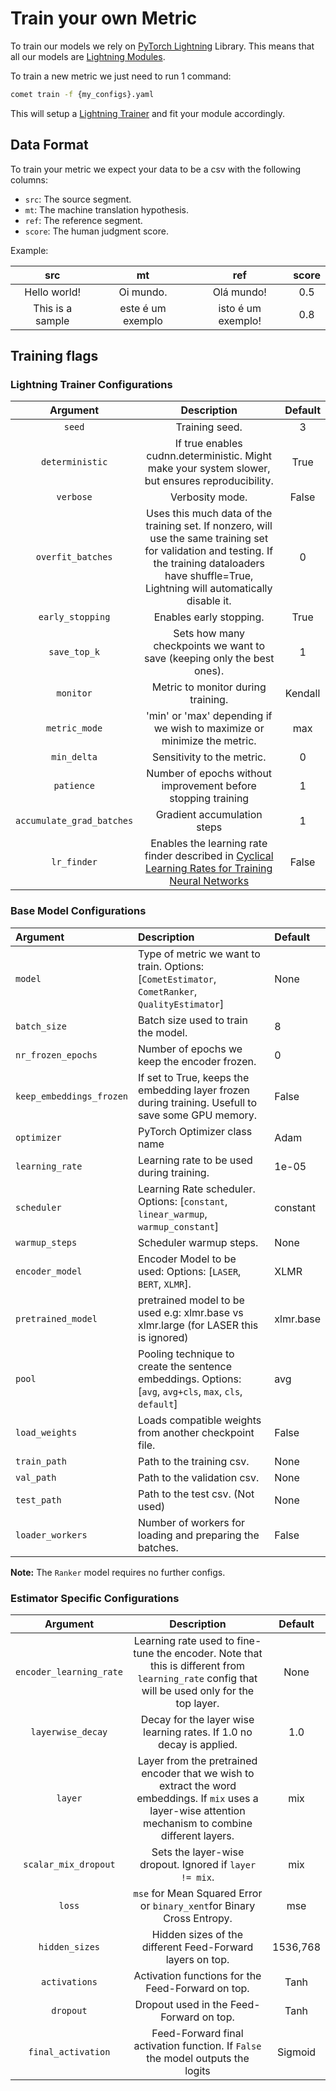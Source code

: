 # Train your own Metric

To train our models we rely on [PyTorch Lightning](https://pytorch-lightning.readthedocs.io/en/0.8.4/) Library. This means that all our models are [Lightning Modules](https://pytorch-lightning.readthedocs.io/en/0.8.4/lightning-module.html).

To train a new metric we just need to run 1 command:

```bash
comet train -f {my_configs}.yaml
```

This will setup a [Lightning Trainer](https://pytorch-lightning.readthedocs.io/en/0.8.4/trainer.html) and fit your module accordingly.
## Data Format
To train your metric we expect your data to be a csv with the following columns:
- `src`: The source segment.
- `mt`: The machine translation hypothesis.
- `ref`: The reference segment.
- `score`: The human judgment score.

Example:

| src | mt | ref | score |
| :---------: | :------: | :------: | :------: |
| Hello world! | Oi mundo. | Olá mundo! | 0.5 |
| This is a sample | este é um exemplo | isto é um exemplo! | 0.8 |

## Training flags

### Lightning Trainer Configurations

| Argument | Description | Default |
| :---------: | :------: | :------: |
| `seed` | Training seed. | 3 |
| `deterministic` | If true enables cudnn.deterministic. Might make your system slower, but ensures reproducibility. | True |
| `verbose` | Verbosity mode. | False |
| `overfit_batches` | Uses this much data of the training set. If nonzero, will use the same training set for validation and testing. If the training dataloaders have shuffle=True, Lightning will automatically disable it. | 0 |
| `early_stopping` |  Enables early stopping. | True |
| `save_top_k` | Sets how many checkpoints we want to save (keeping only the best ones). | 1 |
| `monitor` | Metric to monitor during training. | Kendall |
| `metric_mode` | 'min' or 'max' depending if we wish to maximize or minimize the metric. | max |
| `min_delta` | Sensitivity to the metric. | 0 |
| `patience` | Number of epochs without improvement before stopping training | 1 |
| `accumulate_grad_batches` | Gradient accumulation steps | 1 |
| `lr_finder` | Enables the learning rate finder described in [Cyclical Learning Rates for Training Neural Networks](https://arxiv.org/abs/1506.01186) | False |


### Base Model Configurations

| Argument | Description | Default |
| :--------- | :------ | :------ |
| `model` | Type of metric we want to train. Options: [`CometEstimator`, `CometRanker`, `QualityEstimator`] | None |
| `batch_size` | Batch size used to train the model. | 8 |
| `nr_frozen_epochs` | Number of epochs we keep the encoder frozen. | 0 |
| `keep_embeddings_frozen` | If set to True, keeps the embedding layer frozen during training. Usefull to save some GPU memory. | False |
| `optimizer` |  PyTorch Optimizer class name | Adam |
| `learning_rate` | Learning rate to be used during training. | 1e-05 |
| `scheduler` | Learning Rate scheduler. Options: [`constant`, `linear_warmup`, `warmup_constant`]  | constant |
| `warmup_steps` | Scheduler warmup steps.   | None |
| `encoder_model` | Encoder Model  to be used: Options: [`LASER`, `BERT`, `XLMR`]. | XLMR |
| `pretrained_model` | pretrained model to be used e.g: xlmr.base vs xlmr.large (for LASER this is ignored) | xlmr.base |
| `pool` | Pooling technique to create the sentence embeddings. Options: [`avg`, `avg+cls`, `max`, `cls`, `default`] | avg |
| `load_weights` | Loads compatible weights from another checkpoint file. | False |
| `train_path` | Path to the training csv. | None |
| `val_path` | Path to the validation csv. | None |
| `test_path` | Path to the test csv. (Not used) | None |
| `loader_workers` | Number of workers for loading and preparing the batches. | False |

**Note:** The `Ranker` model requires no further configs.

### Estimator Specific Configurations

| Argument | Description | Default |
| :---------: | :------: | :------: |
| `encoder_learning_rate` | Learning rate used to fine-tune the encoder. Note that this is different from `learning_rate` config that will be used only for the top layer.  | None |
| `layerwise_decay` | Decay for the layer wise learning rates. If 1.0 no decay is applied. | 1.0 |
| `layer` | Layer from the pretrained encoder that we wish to extract the word embeddings. If `mix` uses a layer-wise attention mechanism to combine different layers. | mix |
| `scalar_mix_dropout` | Sets the layer-wise dropout. Ignored if `layer != mix`. | mix |
| `loss` | `mse` for Mean Squared Error or `binary_xent`for Binary Cross Entropy. | mse |
| `hidden_sizes` | Hidden sizes of the different Feed-Forward layers on top. | 1536,768 |
| `activations` | Activation functions for the Feed-Forward on top. | Tanh |
| `dropout` | Dropout used in the Feed-Forward on top. | Tanh |
| `final_activation` | Feed-Forward final activation function. If `False` the model outputs the logits | Sigmoid |


